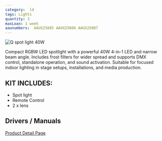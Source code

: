 ```yaml
---
category:  ld
tags: Lights
quantity: 3
maxLoan: 1 week
aaunumbers:  AAUX25085 AAUX25086 AAUX25087
---
```

![Q spot light 40W](https://cdn-shop.adamhall.com/THUMBNAIL1/media/MARKEN/CAMEO/CLQS40RGBWWH/CLQS40RGBWWH_1.jpg)

Compact RGBW LED spotlight with a powerful 40W 4-in-1 LED and narrow beam angle. Includes frost filters for wider spread and supports DMX control, standalone operation, and sound activation. Suitable for focused indoor lighting in stage setups, installations, and media production.
## KIT INCLUDES:
-  Spot light
- Remote Control
- 2 x lens

## Drivers / Manuals
[Product Detail Page](https://www.adamhall.com/shop/en/brands/q-spot-40-rgbw)



